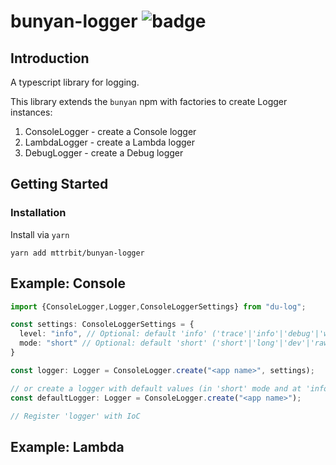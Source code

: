 # bunyan-logger ![badge](https://travis-ci.org/mttrbit/bunyan-logger.svg?branch=master)

## Introduction

A typescript library for logging.

This library extends the `bunyan` npm with factories to create Logger instances:

1. ConsoleLogger - create a Console logger
2. LambdaLogger  - create a Lambda logger
3. DebugLogger   - create a Debug logger

## Getting Started

### Installation
Install via `yarn`
```
yarn add mttrbit/bunyan-logger
```

## Example: Console

```typescript
import {ConsoleLogger,Logger,ConsoleLoggerSettings} from "du-log";

const settings: ConsoleLoggerSettings = {
  level: "info", // Optional: default 'info' ('trace'|'info'|'debug'|'warn'|'error'|'fatal')
  mode: "short" // Optional: default 'short' ('short'|'long'|'dev'|'raw')
}

const logger: Logger = ConsoleLogger.create("<app name>", settings);

// or create a logger with default values (in 'short' mode and at 'info' level)
const defaultLogger: Logger = ConsoleLogger.create("<app name>");

// Register 'logger' with IoC
```

## Example: Lambda
```typescript

```
